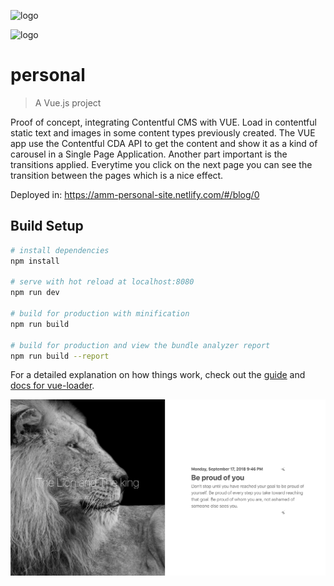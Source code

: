 ![logo](https://cdn-images-1.medium.com/max/2000/1*nfvapd86apvGH-hNBYkYuw.png)

![logo](https://d33wubrfki0l68.cloudfront.net/92c7b4c3938bf70914c40c26c0b1e221ef558bf9/e8622/assets/images/logos/contentful-light.svg)

# personal

> A Vue.js project

Proof of concept, integrating Contentful CMS with VUE. 
Load in contentful static text and images in some content types previously created. 
The VUE app use the Contentful CDA API to get the content and show it as a kind of carousel in a Single Page Application.
Another part important is the transitions applied. Everytime you click on the next page you can see the transition 
between the pages which is a nice effect.
 

Deployed in: 
https://amm-personal-site.netlify.com/#/blog/0

## Build Setup

``` bash
# install dependencies
npm install

# serve with hot reload at localhost:8080
npm run dev

# build for production with minification
npm run build

# build for production and view the bundle analyzer report
npm run build --report
```

For a detailed explanation on how things work, check out the [guide](http://vuejs-templates.github.io/webpack/) and [docs for vue-loader](http://vuejs.github.io/vue-loader).

![theLionAndTheKing](https://raw.githubusercontent.com/amartinm7/personal/master/theLionAndTheKing.png)

